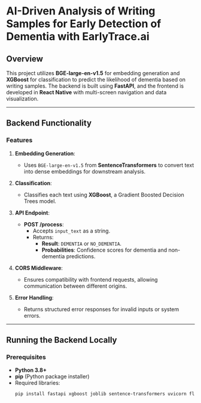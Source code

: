 # AI-Driven Analysis of Writing Samples for Early Detection of Dementia with EarlyTrace.ai

## Overview

This project utilizes **BGE-large-en-v1.5** for embedding generation and **XGBoost** for classification to predict the likelihood of dementia based on writing samples. The backend is built using **FastAPI**, and the frontend is developed in **React Native** with multi-screen navigation and data visualization.

---

## **Backend Functionality**

### Features
1. **Embedding Generation**:
   - Uses `BGE-large-en-v1.5` from **SentenceTransformers** to convert text into dense embeddings for downstream analysis.

2. **Classification**:
   - Classifies each text using **XGBoost**, a Gradient Boosted Decision Trees model.

3. **API Endpoint**:
   - **POST /process**:
     - Accepts `input_text` as a string.
     - Returns:
       - **Result**: `DEMENTIA` or `NO_DEMENTIA`.
       - **Probabilities**: Confidence scores for dementia and non-dementia predictions.

4. **CORS Middleware**:
   - Ensures compatibility with frontend requests, allowing communication between different origins.

5. **Error Handling**:
   - Returns structured error responses for invalid inputs or system errors.

---

## **Running the Backend Locally**

### Prerequisites
- **Python 3.8+**
- **pip** (Python package installer)
- Required libraries:
  ```sh
  pip install fastapi xgboost joblib sentence-transformers uvicorn flask-cors

